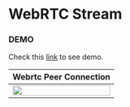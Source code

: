 # WebRTC Stream

  
<h3>DEMO</h3>
<p dir="auto">Check this <a href="https://project-openzeka.vercel.app/" target="_blank" rel="nofollow">link</a> to see demo.</p>
 
 <table>
<thead>
<tr>
<th>Webrtc Peer Connection</th>
</tr>
</thead>
<tbody>
<tr>
<td><a target="_blank" rel="noopener noreferrer" href="media/openzeka-demo.gif"><img src="media/openzeka-demo.gif" width="100%" style="max-width:100%;"></a></td>
</tr>
</tbody>
</table>
